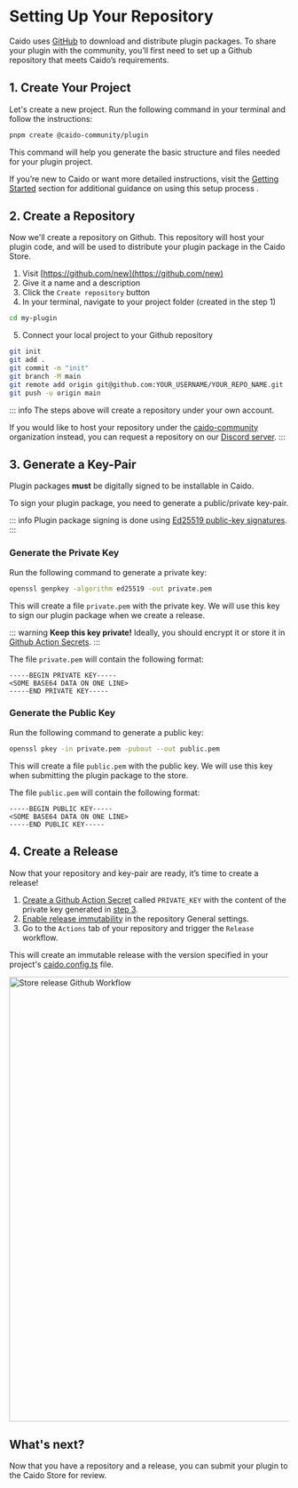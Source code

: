 # Setting Up Your Repository

Caido uses [GitHub](https://github.com) to download and distribute plugin packages. To share your plugin with the community, you’ll first need to set up a Github repository that meets Caido’s requirements.

## 1. Create Your Project

Let's create a new project. Run the following command in your terminal and follow the instructions:

```bash
pnpm create @caido-community/plugin
```

This command will help you generate the basic structure and files needed for your plugin project.

If you’re new to Caido or want more detailed instructions, visit the [Getting Started](/guides/) section for additional guidance on using this setup process .

## 2. Create a Repository

Now we'll create a repository on Github. This repository will host your plugin code, and will be used to distribute your plugin package in the Caido Store.

1. Visit [https://github.com/new](https://github.com/new)
2. Give it a name and a description
3. Click the `Create repository` button
4. In your terminal, navigate to your project folder (created in the step 1)

```bash
cd my-plugin
```

5. Connect your local project to your Github repository

```bash
git init
git add .
git commit -m "init"
git branch -M main
git remote add origin git@github.com:YOUR_USERNAME/YOUR_REPO_NAME.git
git push -u origin main
```

::: info
The steps above will create a repository under your own account.

If you would like to host your repository under the [caido-community](https://github.com/caido-community) organization instead, you can request a repository on our [Discord server](https://links.caido.io/www-discord).
:::

## 3. Generate a Key-Pair

Plugin packages **must** be digitally signed to be installable in Caido.

To sign your plugin package, you need to generate a public/private key-pair.

::: info
Plugin package signing is done using [Ed25519 public-key signatures](https://cendyne.dev/posts/2022-03-06-ed25519-signatures.html).
:::

### Generate the Private Key

Run the following command to generate a private key:

```bash
openssl genpkey -algorithm ed25519 -out private.pem
```

This will create a file `private.pem` with the private key. We will use this key to sign our plugin package when we create a release.

::: warning
**Keep this key private!** Ideally, you should encrypt it or store it in [Github Action Secrets](https://docs.github.com/en/actions/security-for-github-actions/security-guides/using-secrets-in-github-actions).
:::

The file `private.pem` will contain the following format:

```text
-----BEGIN PRIVATE KEY-----
<SOME BASE64 DATA ON ONE LINE>
-----END PRIVATE KEY-----
```

### Generate the Public Key

Run the following command to generate a public key:

```bash
openssl pkey -in private.pem -pubout --out public.pem
```

This will create a file `public.pem` with the public key. We will use this key when submitting the plugin package to the store.

The file `public.pem` will contain the following format:

```text
-----BEGIN PUBLIC KEY-----
<SOME BASE64 DATA ON ONE LINE>
-----END PUBLIC KEY-----
```

## 4. Create a Release

Now that your repository and key-pair are ready, it’s time to create a release!

1. [Create a Github Action Secret](https://docs.github.com/en/actions/security-for-github-actions/security-guides/using-secrets-in-github-actions#creating-secrets-for-a-repository) called `PRIVATE_KEY` with the content of the private key generated in [step 3](#3-generate-a-key-pair).
1. [Enable release immutability](https://docs.github.com/en/code-security/supply-chain-security/understanding-your-software-supply-chain/immutable-releases) in the repository General settings.
1. Go to the `Actions` tab of your repository and trigger the `Release` workflow.

This will create an immutable release with the version specified in your project's [caido.config.ts](/guides/config#version) file.

<img width="800" alt="Store release Github Workflow" src="/_images/store_release.png" center/>

## What's next?

Now that you have a repository and a release, you can submit your plugin to the Caido Store for review.

